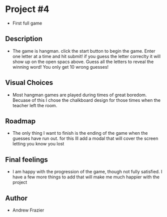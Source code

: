 # Project #4

- First full game

## Description

- The game is hangman. click the start button to begin the game. Enter one letter at a time and hit submit! if you guess the letter correclty it will show up on the open spacs above. Guess all the letters to reveal the winning word! You only get 10 wrong guesses!

## Visual Choices

- Most hangman games are played during times of great boredom. Becuase of this I chose the chalkboard design for those times when the teacher left the room.

## Roadmap

- The only thing I want to finish is the ending of the game when the guesses have run out. for this Ill add a modal that will cover the screen letting you know you lost

## Final feelings

- I am happy with the progression of the game, though not fully satisfied. I have a few more things to add that will make me much happier with the project

## Author

- Andrew Frazier
